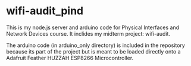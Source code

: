 # wifi-audit_pind

This is my node.js server and arduino code for Physical Interfaces and Network Devices course. It inclides my midterm project: wifi-audit. 

The arduino code (in arduino_only directory) is included in the repository because its part of the project but is meant to be loaded directly onto a Adafruit Feather HUZZAH ESP8266 Microcontroller.
